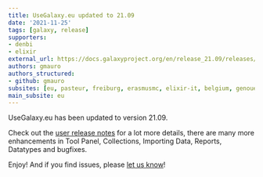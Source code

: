 ```yaml
---
title: UseGalaxy.eu updated to 21.09
date: '2021-11-25'
tags: [galaxy, release]
supporters:
- denbi
- elixir
external_url: https://docs.galaxyproject.org/en/release_21.09/releases/21.09_announce_user.html
authors: gmauro
authors_structured:
- github: gmauro
subsites: [eu, pasteur, freiburg, erasmusmc, elixir-it, belgium, genouest]
main_subsite: eu
---
```


UseGalaxy.eu has been updated to version 21.09. 

Check out the [user release notes](https://docs.galaxyproject.org/en/release_21.09/releases/21.09_announce_user.html) for a lot more details, there are many more
enhancements in Tool Panel, Collections, Importing Data, Reports, Datatypes and bugfixes.

Enjoy! And if you find issues, please [let us know](mailto:contact@usegalaxy.eu)!

